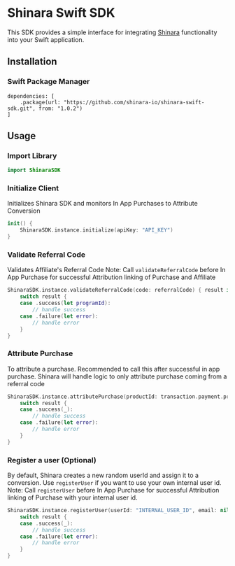 # Shinara Swift SDK

This SDK provides a simple interface for integrating [Shinara](https://shinara.io/) functionality into your Swift application.

## Installation

### Swift Package Manager

```
dependencies: [
    .package(url: "https://github.com/shinara-io/shinara-swift-sdk.git", from: "1.0.2")
]
```

## Usage

### Import Library

```swift
import ShinaraSDK
```

### Initialize Client
Initializes Shinara SDK and monitors In App Purchases to Attribute Conversion

```swift
init() {
    ShinaraSDK.instance.initialize(apiKey: "API_KEY")
}
```

### Validate Referral Code
Validates Affiliate's Referral Code
Note: Call `validateReferralCode` before In App Purchase for successful Attribution linking of Purchase and Affiliate

```swift
ShinaraSDK.instance.validateReferralCode(code: referralCode) { result in
    switch result {
    case .success(let programId):
        // handle success
    case .failure(let error):
        // handle error
    }
}
```

### Attribute Purchase
To attribute a purchase. Recommended to call this after successful in app purchase. Shinara will handle logic to only attribute purchase coming from a referral code

```swift
ShinaraSDK.instance.attributePurchase(productId: transaction.payment.productIdentifier, transactionId: transaction.transactionIdentifier ?? "") { result in
    switch result {
    case .success(_):
        // handle success
    case .failure(let error):
        // handle error
    }
}
```

### Register a user (Optional)
By default, Shinara creates a new random userId and assign it to a conversion. Use `registerUser` if you want to use your own internal user id.
Note: Call `registerUser` before In App Purchase for successful Attribution linking of Purchase with your internal user id.

```swift
ShinaraSDK.instance.registerUser(userId: "INTERNAL_USER_ID", email: nil, name: nil, phone: nil) { result in
    switch result {
    case .success(_):
        // handle success            
    case .failure(let error):
        // handle error           
    }
}
```
